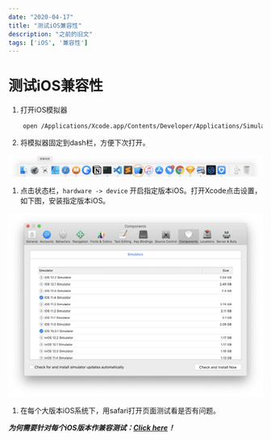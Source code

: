 ```yaml
---
date: "2020-04-17"
title: "测试iOS兼容性"
description: "之前的旧文"
tags: ['iOS', '兼容性']
---
```


# 测试iOS兼容性

1. 打开iOS模拟器
```bash
    open /Applications/Xcode.app/Contents/Developer/Applications/Simulator.app
```
2. 将模拟器固定到dash栏，方便下次打开。

![dash栏](../assets/1565256354833-2e34d09c-499f-43f0-8a79-30334b6c83e8.png)

1. 点击状态栏，`hardware -> device` 开启指定版本iOS。打开Xcode点击设置，如下图，安装指定版本iOS。

![xcode](../assets/1565256797224-f7ec7250-0910-4c6b-9650-569101e2c700.png)

1. 在每个大版本iOS系统下，用safari打开页面测试看是否有问题。

***为何需要针对每个iOS版本作兼容测试：[Click here](https://www.safari-is-the-new-ie.com/)！***